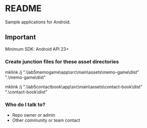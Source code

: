 # README #
Sample applications for Android.


## Important ##
Minimum SDK: Android API 23+

### Create junction files for these asset directories
mklink /j ".\lab5memogame\app\src\main\assets\memo-game\dist\" ".\memo-game\dist\"

mklink /j ".\lab5contactbook\app\src\main\assets\contact-book\dist\" ".\contact-book\dist\"

### Who do I talk to? ###

* Repo owner or admin
* Other community or team contact
